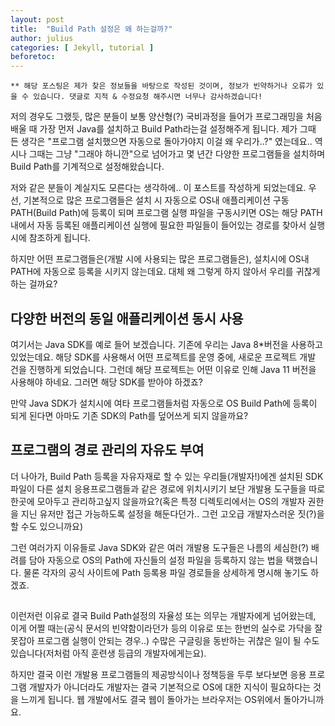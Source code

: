 ```yaml
---
layout: post
title:  "Build Path 설정은 왜 하는걸까?"
author: julius
categories: [ Jekyll, tutorial ]
beforetoc: 
---
```

`** 해당 포스팅은 제가 찾은 정보들을 바탕으로 작성된 것이며, 정보가 빈약하거나 오류가 있을 수 있습니다.
댓글로 지적 & 수정요청 해주시면 너무나 감사하겠습니다!`

저의 경우도 그랬듯, 많은 분들이 보통 양산형(?) 국비과정을 들어가 프로그래밍을 처음 배울 때 가장 먼저 Java를 설치하고
Build Path라는걸 설정해주게 됩니다. 제가 그때 든 생각은 "프로그램 설치했으면 자동으로 돌아가야지 이걸 왜 우리가..?"
였는데요.. 역시나 그때는 그냥 "그래야 하니깐"으로 넘어가고 몇 년간 다양한 프로그램들을 설치하며
Build Path를 기계적으로 설정해왔습니다.

저와 같은 분들이 계실지도 모른다는 생각하에.. 이 포스트를 작성하게 되었는데요.
우선, 기본적으로 많은 프로그램들은 설치 시 자동으로 OS내 애플리케이션 구동 PATH(Build Path)에 등록이 되며
프로그램 실행 파일을 구동시키면 OS는 해당 PATH 내에서 자동 등록된 애플리케이션 실행에 필요한 파일들이 들어있는
경로를 찾아서 실행 시에 참조하게 됩니다.

하지만 어떤 프로그램들은(개발 시에 사용되는 많은 프로그램들은), 설치시에 OS내 PATH에 자동으로
등록을 시키지 않는데요. 대체 왜 그렇게 하지 않아서 우리를 귀찮게 하는 걸까요? 

## 다양한 버전의 동일 애플리케이션 동시 사용

여기서는 Java SDK를 예로 들어 보겠습니다. 기존에 우리는 Java 8*버전을 사용하고 있었는데요.
해당 SDK를 사용해서 어떤 프로젝트를 운영 중에, 새로운 프로젝트 개발 건을 진행하게 되었습니다.
그런데 해당 프로젝트는 어떤 이유로 인해 Java 11 버전을 사용해야 하네요.
그러면 해당 SDK를 받아야 하겠죠?

만약 Java SDK가 설치시에 여타 프로그램들처럼 자동으로 OS Build Path에 등록이 되게 된다면
아마도 기존 SDK의 Path를 덮어쓰게 되지 않을까요? 

## 프로그램의 경로 관리의 자유도 부여

더 나아가, Build Path 등록을 자유자재로 할 수 있는
우리들(개발자!)에겐 설치된 SDK 파일이 다른 설치 응용프로그램들과 같은 경로에 위치시키기 보단
개발용 도구들을 따로 한곳에 모아두고 관리하고싶지 않을까요?(혹은 특정 디렉토리에서는 OS의 개발자 권한을 지닌
유저만 접근 가능하도록 설정을 해둔다던가.. 그런 고오급 개발자스러운 짓(?)을 할 수도 있으니까요)

그런 여러가지 이유들로 Java SDK와 같은 여러 개발용 도구들은 나름의 세심한(?) 배려를 담아
자동으로 OS의 Path에 자신들의 설정 파일을 등록하지 않는 법을 택했습니다. 물론 각자의 공식 사이트에
Path 등록용 파일 경로들을 상세하게 명시해 놓기도 하겠죠.

##
이런저런 이유로 결국 Build Path설정의 자율성 또는 의무는 개발자에게 넘어왔는데,
이게 어쩔 때는(공식 문서의 빈약함이라던가 등의 이유로 또는 한번의 실수로 가닥을 잘못잡아 프로그램 실행이 안되는 경우..) 
수많은 구글링을 동반하는 귀찮은 일이 될 수도 있습니다(저처럼 아직 훈련생 등급의 개발자에게는요).

하지만 결국 이런 개발용 프로그램들의 제공방식이나 정책등을 두루 보다보면
응용 프로그램 개발자가 아니더라도 개발자는 결국 기본적으로 OS에 대한 지식이 필요하다는 것을 느끼게 됩니다.
웹 개발에서도 결국 웹이 돌아가는 브라우저는 OS위에서 돌아가니까요.
